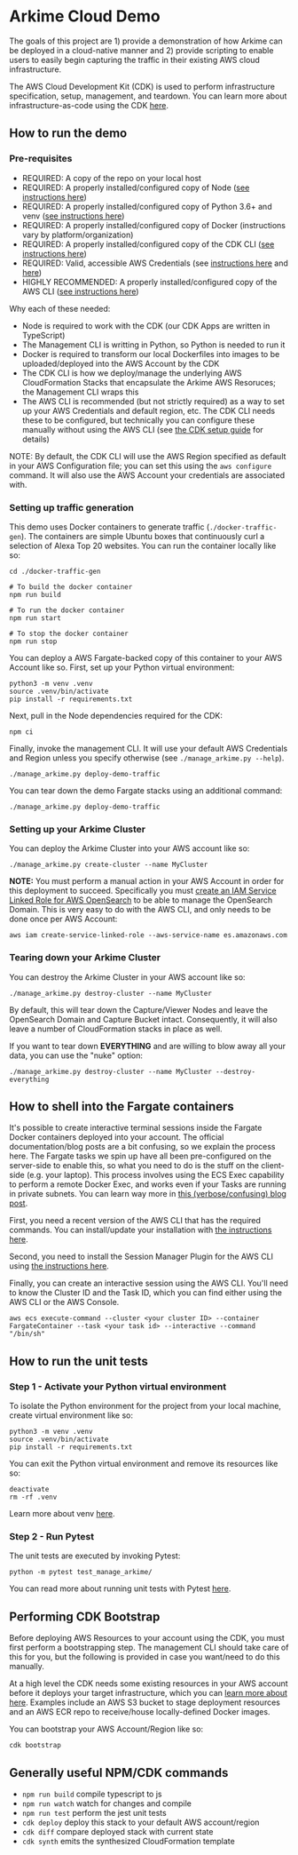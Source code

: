 # Arkime Cloud Demo

The goals of this project are 1) provide a demonstration of how Arkime can be deployed in a cloud-native manner and 2) provide scripting to enable users to easily begin capturing the traffic in their existing AWS cloud infrastructure.

The AWS Cloud Development Kit (CDK) is used to perform infrastructure specification, setup, management, and teardown.  You can learn more about infrastructure-as-code using the CDK [here](https://docs.aws.amazon.com/cdk/v2/guide/home.html).

## How to run the demo

### Pre-requisites

* REQUIRED: A copy of the repo on your local host
* REQUIRED: A properly installed/configured copy of Node ([see instructions here](https://docs.npmjs.com/downloading-and-installing-node-js-and-npm))
* REQUIRED: A properly installed/configured copy of Python 3.6+ and venv ([see instructions here](https://realpython.com/installing-python/))
* REQUIRED: A properly installed/configured copy of Docker (instructions vary by platform/organization)
* REQUIRED: A properly installed/configured copy of the CDK CLI ([see instructions here](https://docs.aws.amazon.com/cdk/v2/guide/getting_started.html))
* REQUIRED: Valid, accessible AWS Credentials (see [instructions here](https://docs.aws.amazon.com/general/latest/gr/aws-sec-cred-types.html) and [here](https://docs.aws.amazon.com/sdk-for-javascript/v2/developer-guide/setting-credentials-node.html))
* HIGHLY RECOMMENDED: A properly installed/configured copy of the AWS CLI ([see instructions here](https://docs.aws.amazon.com/cli/latest/userguide/getting-started-install.html))

Why each of these needed:
* Node is required to work with the CDK (our CDK Apps are written in TypeScript)
* The Management CLI is writting in Python, so Python is needed to run it
* Docker is required to transform our local Dockerfiles into images to be uploaded/deployed into the AWS Account by the CDK
* The CDK CLI is how we deploy/manage the underlying AWS CloudFormation Stacks that encapsulate the Arkime AWS Resoruces; the Management CLI wraps this
* The AWS CLI is recommended (but not strictly required) as a way to set up your AWS Credentials and default region, etc.  The CDK CLI needs these to be configured, but technically you can configure these manually without using the AWS CLI (see [the CDK setup guide](https://docs.aws.amazon.com/cdk/v2/guide/getting_started.html#getting_started_prerequisites) for details)

NOTE: By default, the CDK CLI will use the AWS Region specified as default in your AWS Configuration file; you can set this using the `aws configure` command.  It will also use the AWS Account your credentials are associated with.


### Setting up traffic generation
This demo uses Docker containers to generate traffic (`./docker-traffic-gen`).  The containers are simple Ubuntu boxes that continuously curl a selection of Alexa Top 20 websites.  You can run the container locally like so:

```
cd ./docker-traffic-gen

# To build the docker container
npm run build

# To run the docker container
npm run start

# To stop the docker container
npm run stop
```

You can deploy a AWS Fargate-backed copy of this container to your AWS Account like so.  First, set up your Python virtual environment:

```
python3 -m venv .venv
source .venv/bin/activate
pip install -r requirements.txt
```

Next, pull in the Node dependencies required for the CDK:

```
npm ci
```

Finally, invoke the management CLI.  It will use your default AWS Credentials and Region unless you specify otherwise (see `./manage_arkime.py --help`).

```
./manage_arkime.py deploy-demo-traffic
```

You can tear down the demo Fargate stacks using an additional command:

```
./manage_arkime.py deploy-demo-traffic
```

### Setting up your Arkime Cluster

You can deploy the Arkime Cluster into your AWS account like so:

```
./manage_arkime.py create-cluster --name MyCluster
```

**NOTE:** You must perform a manual action in your AWS Account in order for this deployment to succeed.  Specifically you must [create an IAM Service Linked Role for AWS OpenSearch](https://docs.aws.amazon.com/opensearch-service/latest/developerguide/slr.html) to be able to manage the OpenSearch Domain.  This is very easy to do with the AWS CLI, and only needs to be done once per AWS Account:

```
aws iam create-service-linked-role --aws-service-name es.amazonaws.com
```

### Tearing down your Arkime Cluster

You can destroy the Arkime Cluster in your AWS account like so:

```
./manage_arkime.py destroy-cluster --name MyCluster
```

By default, this will tear down the Capture/Viewer Nodes and leave the OpenSearch Domain and Capture Bucket intact.  Consequently, it will also leave a number of CloudFormation stacks in place as well.  

If you want to tear down **EVERYTHING** and are willing to blow away all your data, you can use the "nuke" option:

```
./manage_arkime.py destroy-cluster --name MyCluster --destroy-everything
```

## How to shell into the Fargate containers

It's possible to create interactive terminal sessions inside the Fargate Docker containers deployed into your account.  The official documentation/blog posts are a bit confusing, so we explain the process here.  The Fargate tasks we spin up have all been pre-configured on the server-side to enable this, so what you need to do is the stuff on the client-side (e.g. your laptop).  This process involves using the ECS Exec capability to perform a remote Docker Exec, and works even if your Tasks are running in private subnets.  You can learn way more in [this (verbose/confusing) blog post](https://aws.amazon.com/blogs/containers/new-using-amazon-ecs-exec-access-your-containers-fargate-ec2/).

First, you need a recent version of the AWS CLI that has the required commands.  You can install/update your installation with [the instructions here](https://docs.aws.amazon.com/cli/latest/userguide/getting-started-install.html).

Second, you need to install the Session Manager Plugin for the AWS CLI using [the instructions here](https://docs.aws.amazon.com/systems-manager/latest/userguide/session-manager-working-with-install-plugin.html).

Finally, you can create an interactive session using the AWS CLI.  You'll need to know the Cluster ID and the Task ID, which you can find either using the AWS CLI or the AWS Console.

```
aws ecs execute-command --cluster <your cluster ID> --container FargateContainer --task <your task id> --interactive --command "/bin/sh"
```

## How to run the unit tests

### Step 1 - Activate your Python virtual environment

To isolate the Python environment for the project from your local machine, create virtual environment like so:
```
python3 -m venv .venv
source .venv/bin/activate
pip install -r requirements.txt
```

You can exit the Python virtual environment and remove its resources like so:
```
deactivate
rm -rf .venv
```

Learn more about venv [here](https://docs.python.org/3/library/venv.html).

### Step 2 - Run Pytest
The unit tests are executed by invoking Pytest:

```
python -m pytest test_manage_arkime/
```

You can read more about running unit tests with Pytest [here](https://docs.pytest.org/en/7.2.x/how-to/usage.html).

## Performing CDK Bootstrap

Before deploying AWS Resources to your account using the CDK, you must first perform a bootstrapping step.  The management CLI should take care of this for you, but the following is provided in case you want/need to do this manually.

At a high level the CDK needs some existing resources in your AWS account before it deploys your target infrastructure, which you can [learn more about here](https://docs.aws.amazon.com/cdk/v2/guide/bootstrapping.html).  Examples include an AWS S3 bucket to stage deployment resources and an AWS ECR repo to receive/house locally-defined Docker images.

You can bootstrap your AWS Account/Region like so:

```
cdk bootstrap
```

## Generally useful NPM/CDK commands

* `npm run build`   compile typescript to js
* `npm run watch`   watch for changes and compile
* `npm run test`    perform the jest unit tests
* `cdk deploy`      deploy this stack to your default AWS account/region
* `cdk diff`        compare deployed stack with current state
* `cdk synth`       emits the synthesized CloudFormation template
